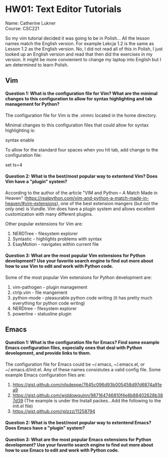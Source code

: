 # HW01: Text Editor Tutorials

Name: Catherine Lukner  
Course: CSC221

So my vim tutorial decided it was going to be in Polish...
All the lesson names match the English version. For example Lekcja 1.2 is the same as Lesson 1.2 as the English version.
No, I did not read all of this in Polish, I just looked up an English version and read that then did the exercises in my version. It might be more convienient to change my laptop into English but I am determined to learn Polish. 

## Vim

#### Question 1: What is the configuration file for Vim? What are the minimal changes to this configuration to allow for syntax highlighting and tab management for Python?

The configuration file for Vim is the .virmrc located in the home directory. 

Minimal changes to this configuration files that could allow for syntax highlighting is:

syntax enable

To allow for the standard four spaces when you hit tab, add change to the configuration file:

set ts=4

#### Question 2: What is the best/most popular way to extentend Vim? Does Vim have a "plugin" system?

According to the author of the article "VIM and Python – A Match Made in Heaven" (https://realpython.com/vim-and-python-a-match-made-in-heaven/#vim-extensions), one of the best extension mangers (but not the only one) is Vundle. Vim does have a plugin system and allows excellent customization with many different plugins. 

Other popular extensions for Vim are:
1. NERDTree - filesystem explorer
2. Syntastic - highlights problems with syntax
3. EsayMotion - navigates within current file

#### Question 3: What are the most popular Vim extensions for Python development? Use your favorite search engine to find out more about how to use Vim to edit and work with Python code.

Some of the most popular Vim extensions for Python development are:
1. vim-pathogen - plugin management
2. ctrlp.vim - file mangement
3. python-mode - pleasurable python code writing (it has pretty much everything for python code writng)
4. NERDtree - filesystem explorer
5. powerline - statusline plugin


## Emacs

#### Question 1: What is the configuration file for Emacs? Find some example Emacs configuration files, especially ones that deal with Python development, and provide links to them. 

The configuration file for Emacs could be ~/.emacs, ~/.emacs.el, or ~/.emacs.d/init.el. Any of these names consistutes a valid config file. 
Some example Emacs configuration files are:
1. https://gist.github.com/nilsdeppe/7645c096d93b005458d97d6874a91ea9
2. https://gist.github.com/widdowquinn/987164746810f4e8b88402628b387d39 (The example is under the Install packes...Add the following to the init.el file)
3. https://gist.github.com/rplzzz/11258794


#### Question 2: What is the best/most popular way to extentend Emacs? Does Emacs have a "plugin" system?

#### Question 3: What are the most popular Emacs extensions for Python development? Use your favorite search engine to find out more about how to use Emacs to edit and work with Python code.

